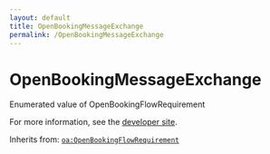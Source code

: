 ```yaml
---
layout: default
title: OpenBookingMessageExchange
permalink: /OpenBookingMessageExchange
---
```


# OpenBookingMessageExchange
Enumerated value of OpenBookingFlowRequirement

For more information, see the [developer site](https://developer.openactive.io/data-model/types/openbookingmessageexchange).

Inherits from: [`oa:OpenBookingFlowRequirement`](https://openactive.io/OpenBookingFlowRequirement)
